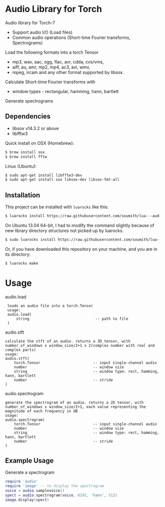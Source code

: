 Audio Library for Torch
=======================

Audio library for Torch-7
 * Support audio I/O (Load files)
 * Common audio operations (Short-time Fourier transforms, Spectrograms)

Load the following formats into a torch Tensor
 * mp3, wav, aac, ogg, flac, avr, cdda, cvs/vms,
 * aiff, au, amr, mp2, mp4, ac3, avi, wmv, 
 * mpeg, ircam and any other format supported by libsox.

Calculate Short-time Fourier transforms with
 * window types - rectangular, hamming, hann, bartlett

Generate spectrograms 

Dependencies
------------
* libsox v14.3.2 or above
* libfftw3

Quick install on
OSX (Homebrew):
```bash
$ brew install sox
$ brew install fftw
```
Linux (Ubuntu): 
```bash
$ sudo apt-get install libfftw3-dev
$ sudo apt-get install sox libsox-dev libsox-fmt-all
```

Installation
------------
This project can be installed with `luarocks` like this:

```bash
$ luarocks install https://raw.githubusercontent.com/soumith/lua---audio/master/audio-0.1-0.rockspec
```

On Ubuntu 13.04 64-bit, I had to modify the command slightly because of new library directory structures not picked up by luarocks.
```bash
$ sudo luarocks install https://raw.githubusercontent.com/soumith/lua---audio/master/audio-0.1-0.rockspec LIBSOX_LIBDIR=/usr/lib/x86_64-linux-gnu/ LIBFFTW3_LIBDIR=/usr/lib/x86_64-linux-gnu
```

Or, if you have downloaded this repository on your machine, and
you are in its directory:

```bash
$ luarocks make
```

Usage
=====
audio.load
```
 loads an audio file into a torch.Tensor
 usage:  
 audio.load(  
     string                              -- path to file  
 )
```

audio.stft
```
calculate the stft of an audio. returns a 3D tensor, with number_of_windows x window_size/2+1 x 2(complex number with real and complex parts)
usage:
audio.stft(
    torch.Tensor                        -- input single-channel audio
    number                              -- window size
    string                              -- window type: rect, hamming, hann, bartlett
    number                              -- stride
)
```
audio.spectrogram
```
generate the spectrogram of an audio. returns a 2D tensor, with number_of_windows x window_size/2+1, each value representing the magnitude of each frequency in dB
usage:
audio.spectrogram(
    torch.Tensor                        -- input single-channel audio
    number                              -- window size
    string                              -- window type: rect, hamming, hann, bartlett
    number                              -- stride
)
```

Example Usage
-------------
Generate a spectrogram
```lua
require 'audio'
require 'image' -- to display the spectrogram
voice = audio.samplevoice()
spect = audio.spectrogram(voice, 8192, 'hann', 512)
image.display(spect)
```
